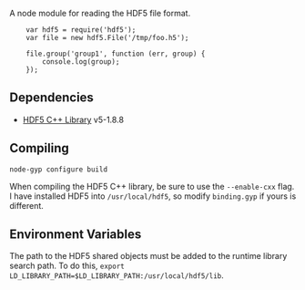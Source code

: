 A node module for reading the HDF5 file format.

```
    var hdf5 = require('hdf5');
    var file = new hdf5.File('/tmp/foo.h5');
    
    file.group('group1', function (err, group) {
        console.log(group);
    });
```

## Dependencies

+ [HDF5 C++ Library](http://www.hdfgroup.org/downloads/index.html) v5-1.8.8

## Compiling

```
node-gyp configure build
```

When compiling the HDF5 C++ library, be sure to use the `--enable-cxx` flag. I have installed HDF5 into `/usr/local/hdf5`, so modify `binding.gyp` if yours is different.

## Environment Variables

The path to the HDF5 shared objects must be added to the runtime library search path. To do this, `export LD_LIBRARY_PATH=$LD_LIBRARY_PATH:/usr/local/hdf5/lib`.